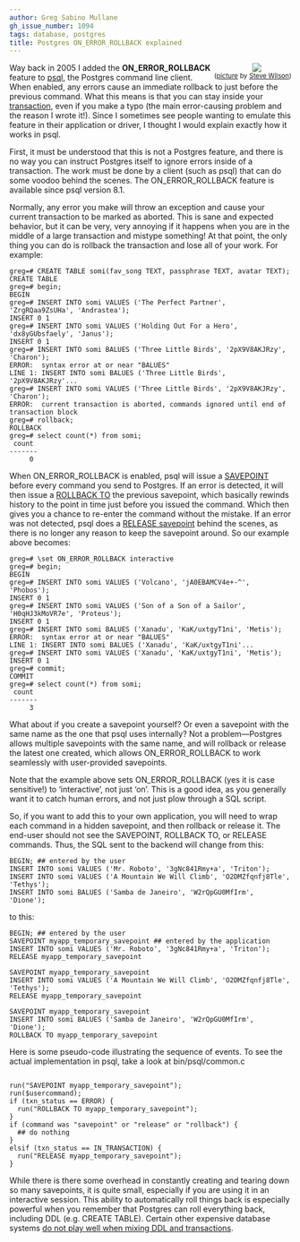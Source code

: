 ```yaml
---
author: Greg Sabino Mullane
gh_issue_number: 1094
tags: database, postgres
title: Postgres ON_ERROR_ROLLBACK explained
---
```




<div class="separator" style="clear: both; float: right; text-align: center;"><a href="/blog/2015/02/24/postgres-onerrorrollback-explained/image-0-big.jpeg" imageanchor="1" style="clear: right; margin-bottom: 1em; margin-left: 1em;"><img border="0" src="/blog/2015/02/24/postgres-onerrorrollback-explained/image-0.jpeg"/></a><br/><small>
(<a href="https://flic.kr/p/jt1ajt">picture</a> by <a href="https://www.flickr.com/photos/pokerbrit/">Steve Wilson</a>)</small></div>

Way back in 2005 I added the **ON_ERROR_ROLLBACK** feature to [psql](https://www.postgresql.org/docs/current/static/app-psql.html), the Postgres command line client. When enabled, any errors cause an immediate rollback to just before the previous command. What this means is that you can stay inside your [transaction](https://www.postgresql.org/docs/current/static/tutorial-transactions.html), even if you make a typo (the main error-causing problem and the reason I wrote it!). Since I sometimes see people wanting to emulate this feature in their application or driver, I thought I would explain exactly how it works in psql.

First, it must be understood that this is not a Postgres feature, and there is no way you can instruct Postgres itself to ignore errors inside of a transaction. The work must be done by a client (such as psql) that can do some voodoo behind the scenes. The ON_ERROR_ROLLBACK feature is available since psql version 8.1.

Normally, any error you make will throw an exception and cause your current transaction to be marked as aborted. This is sane and expected behavior, but it can be very, very annoying if it happens when you are in the middle of a large transaction and mistype something! At that point, the only thing you can do is rollback the transaction and lose all of your work. For example:

```
greg=# CREATE TABLE somi(fav_song TEXT, passphrase TEXT, avatar TEXT);
CREATE TABLE
greg=# begin;
BEGIN
greg=# INSERT INTO somi VALUES ('The Perfect Partner', 'ZrgRQaa9ZsUHa', 'Andrastea');
INSERT 0 1
greg=# INSERT INTO somi VALUES ('Holding Out For a Hero', 'dx8yGUbsfaely', 'Janus');
INSERT 0 1
greg=# INSERT INTO somi BALUES ('Three Little Birds', '2pX9V8AKJRzy', 'Charon');
ERROR:  syntax error at or near "BALUES"
LINE 1: INSERT INTO somi BALUES ('Three Little Birds', '2pX9V8AKJRzy'...
greg=# INSERT INTO somi VALUES ('Three Little Birds', '2pX9V8AKJRzy', 'Charon');
ERROR:  current transaction is aborted, commands ignored until end of transaction block
greg=# rollback;
ROLLBACK
greg=# select count(*) from somi;
 count
-------
     0
```

When ON_ERROR_ROLLBACK is enabled, psql will issue a [SAVEPOINT](https://www.postgresql.org/docs/current/static/sql-savepoint.html) before every command you send to Postgres. If an error is detected, it will then issue a [ROLLBACK TO](https://www.postgresql.org/docs/current/static/sql-rollback-to.html) the previous savepoint, which basically rewinds history to the point in time just before you issued the command. Which then gives you a chance to re-enter the command without the mistake. If an error was not detected, psql does a [RELEASE savepoint](https://www.postgresql.org/docs/current/static/sql-release-savepoint.html) behind the scenes, as there is no longer any reason to keep the savepoint around. So our example above becomes:

```
greg=# \set ON_ERROR_ROLLBACK interactive
greg=# begin;
BEGIN
greg=# INSERT INTO somi VALUES ('Volcano', 'jA0EBAMCV4e+-^', 'Phobos');
INSERT 0 1
greg=# INSERT INTO somi VALUES ('Son of a Son of a Sailor', 'H0qHJ3kMoVR7e', 'Proteus');
INSERT 0 1
greg=# INSERT INTO somi BALUES ('Xanadu', 'KaK/uxtgyT1ni', 'Metis');
ERROR:  syntax error at or near "BALUES"
LINE 1: INSERT INTO somi BALUES ('Xanadu', 'KaK/uxtgyT1ni'...
greg=# INSERT INTO somi VALUES ('Xanadu', 'KaK/uxtgyT1ni', 'Metis');
INSERT 0 1
greg=# commit;
COMMIT
greg=# select count(*) from somi;
 count
-------
     3
```

What about if you create a savepoint yourself? Or even a savepoint with the same name as the one that psql uses internally? Not a problem—Postgres allows multiple savepoints with the same name, and will rollback or release the latest one created, which allows ON_ERROR_ROLLBACK to work seamlessly with user-provided savepoints.

Note that the example above sets ON_ERROR_ROLLBACK (yes it is case sensitive!) to ‘interactive’, not just ‘on’. This is a good idea, as you generally want it to catch human errors, and not just plow through a SQL script.

So, if you want to add this to your own application, you will need to wrap each command in a hidden savepoint, and then rollback or release it. The end-user should not see the SAVEPOINT, ROLLBACK TO, or RELEASE commands. Thus, the SQL sent to the backend will change from this:

```
BEGIN; ## entered by the user
INSERT INTO somi VALUES ('Mr. Roboto', '3gNc841Rmy+a', 'Triton');
INSERT INTO somi VALUES ('A Mountain We Will Climb', 'O2DMZfqnfj8Tle', 'Tethys');
INSERT INTO somi BALUES ('Samba de Janeiro', 'W2rQpGU0MfIrm', 'Dione');
```

to this:

```
BEGIN; ## entered by the user
SAVEPOINT myapp_temporary_savepoint ## entered by the application
INSERT INTO somi VALUES ('Mr. Roboto', '3gNc841Rmy+a', 'Triton');
RELEASE myapp_temporary_savepoint

SAVEPOINT myapp_temporary_savepoint
INSERT INTO somi VALUES ('A Mountain We Will Climb', 'O2DMZfqnfj8Tle', 'Tethys');
RELEASE myapp_temporary_savepoint

SAVEPOINT myapp_temporary_savepoint
INSERT INTO somi BALUES ('Samba de Janeiro', 'W2rQpGU0MfIrm', 'Dione');
ROLLBACK TO myapp_temporary_savepoint
```

Here is some pseudo-code illustrating the sequence of events. To see the actual implementation in psql, take a look at bin/psql/common.c

```

run("SAVEPOINT myapp_temporary_savepoint");
run($usercommand);
if (txn_status == ERROR) {
  run("ROLLBACK TO myapp_temporary_savepoint");
}
if (command was "savepoint" or "release" or "rollback") {
  ## do nothing
}
elsif (txn_status == IN_TRANSACTION) {
  run("RELEASE myapp_temporary_savepoint");
}
```

While there is there some overhead in constantly creating and tearing down so many savepoints, it is quite small, especially if you are using it in an interactive session. This ability to automatically roll things back is especially powerful when you remember that Postgres can roll everything back, including DDL (e.g. CREATE TABLE). Certain other expensive database systems [do not play well when mixing DDL and transactions](https://wiki.postgresql.org/wiki/Transactional_DDL_in_PostgreSQL:_A_Competitive_Analysis).

 

